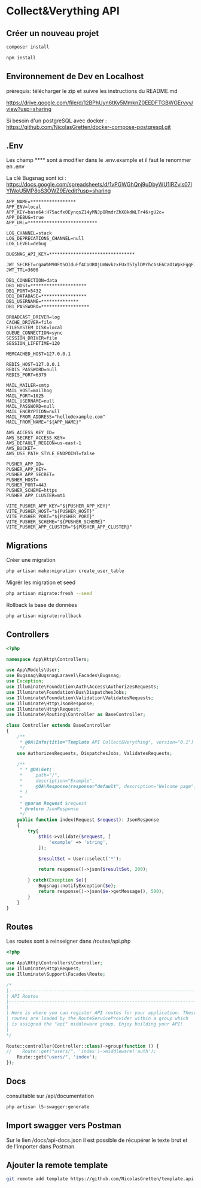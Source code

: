 # Collect&Verything API
## Créer un nouveau projet
```bash
composer install
```

```bash
npm install
```

## Environnement de Dev en Localhost

prérequis: télécharger le zip et suivre les instructions du README.md

https://drive.google.com/file/d/12BPhUyn6tKy5MmknZ0EEDFTGBWGErvyv/view?usp=sharing

Si besoin d'un postgreSQL avec docker : https://github.com/NicolasGretten/docker-compose-postgresql.git

## .Env

Les champ **** sont à modifier dans le .env.example et il faut le renommer en .env

La clé Bugsnag sont ici : https://docs.google.com/spreadsheets/d/1vPGWGhQnj9uDbyWU1lRZvis07IYlWoU5MP8oS3OWZ9E/edit?usp=sharing

```dotenv
APP_NAME=*****************
APP_ENV=local
APP_KEY=base64:H75acfx0EynqsZ14yMNJpORmdrZhX8kdWLTr46+gU2c=
APP_DEBUG=true
APP_URL=**************************

LOG_CHANNEL=stack
LOG_DEPRECATIONS_CHANNEL=null
LOG_LEVEL=debug

BUGSNAG_API_KEY=********************************

JWT_SECRET=rgaWbM90Ft5OIduFf4CoOROjUmWvkzxFUxT5TylDMrhcbsE6CaO1WpkFgqFJrNwE
JWT_TTL=3600

DB1_CONNECTION=data
DB1_HOST=*********************
DB1_PORT=5432
DB1_DATABASE=*****************
DB1_USERNAME=**************
DB1_PASSWORD=******************

BROADCAST_DRIVER=log
CACHE_DRIVER=file
FILESYSTEM_DISK=local
QUEUE_CONNECTION=sync
SESSION_DRIVER=file
SESSION_LIFETIME=120

MEMCACHED_HOST=127.0.0.1

REDIS_HOST=127.0.0.1
REDIS_PASSWORD=null
REDIS_PORT=6379

MAIL_MAILER=smtp
MAIL_HOST=mailhog
MAIL_PORT=1025
MAIL_USERNAME=null
MAIL_PASSWORD=null
MAIL_ENCRYPTION=null
MAIL_FROM_ADDRESS="hello@example.com"
MAIL_FROM_NAME="${APP_NAME}"

AWS_ACCESS_KEY_ID=
AWS_SECRET_ACCESS_KEY=
AWS_DEFAULT_REGION=us-east-1
AWS_BUCKET=
AWS_USE_PATH_STYLE_ENDPOINT=false

PUSHER_APP_ID=
PUSHER_APP_KEY=
PUSHER_APP_SECRET=
PUSHER_HOST=
PUSHER_PORT=443
PUSHER_SCHEME=https
PUSHER_APP_CLUSTER=mt1

VITE_PUSHER_APP_KEY="${PUSHER_APP_KEY}"
VITE_PUSHER_HOST="${PUSHER_HOST}"
VITE_PUSHER_PORT="${PUSHER_PORT}"
VITE_PUSHER_SCHEME="${PUSHER_SCHEME}"
VITE_PUSHER_APP_CLUSTER="${PUSHER_APP_CLUSTER}"

```

## Migrations

Créer une migration

```bash 
php artisan make:migration create_user_table
```

Migrér les migration et seed
```bash 
php artisan migrate:fresh --seed
```

Rollback la base de données
```bash 
php artisan migrate:rollback
```

## Controllers
```php 
<?php

namespace App\Http\Controllers;

use App\Models\User;
use Bugsnag\BugsnagLaravel\Facades\Bugsnag;
use Exception;
use Illuminate\Foundation\Auth\Access\AuthorizesRequests;
use Illuminate\Foundation\Bus\DispatchesJobs;
use Illuminate\Foundation\Validation\ValidatesRequests;
use Illuminate\Http\JsonResponse;
use Illuminate\Http\Request;
use Illuminate\Routing\Controller as BaseController;

class Controller extends BaseController
{
    /**
     * @OA\Info(title="Template API Collect&Verything", version="0.1")
     */
    use AuthorizesRequests, DispatchesJobs, ValidatesRequests;

    /**
     * * @OA\Get(
     *     path="/",
     *     description="Example",
     *     @OA\Response(response="default", description="Welcome page")
     * )
     *
     * @param Request $request
     * @return JsonResponse
     */
    public function index(Request $request): JsonResponse
    {
        try{
            $this->validate($request, [
                'example' => 'string',
            ]);

            $resultSet = User::select('*');

            return response()->json($resultSet, 200);

        } catch(Exception $e){
            Bugsnag::notifyException($e);
            return response()->json($e->getMessage(), 500);
        }
    }
}
```

## Routes

Les routes sont à reinseigner dans /routes/api.php

```php 
<?php

use App\Http\Controllers\Controller;
use Illuminate\Http\Request;
use Illuminate\Support\Facades\Route;

/*
|--------------------------------------------------------------------------
| API Routes
|--------------------------------------------------------------------------
|
| Here is where you can register API routes for your application. These
| routes are loaded by the RouteServiceProvider within a group which
| is assigned the "api" middleware group. Enjoy building your API!
|
*/

Route::controller(Controller::class)->group(function () {
//    Route::get("users/", 'index')->middleware('auth');
    Route::get("users/", 'index');
});

```

## Docs

consultable sur /api/documentation

```bash
php artisan l5-swagger:generate
```

## Import swagger vers Postman

Sur le lien /docs/api-docs.json il est possible de récupérer le texte brut et de l'importer dans Postman.

## Ajouter la remote template

````bash
git remote add template https://github.com/NicolasGretten/template.api.collect.verything.git
````

